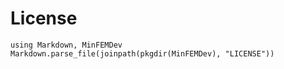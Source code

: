# License

```@eval
using Markdown, MinFEMDev
Markdown.parse_file(joinpath(pkgdir(MinFEMDev), "LICENSE"))
```
